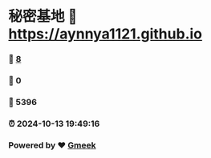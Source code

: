 # 秘密基地 :link: https://aynnya1121.github.io 
### :page_facing_up: [8](https://aynnya1121.github.io/tag.html) 
### :speech_balloon: 0 
### :hibiscus: 5396 
### :alarm_clock: 2024-10-13 19:49:16 
### Powered by :heart: [Gmeek](https://github.com/Meekdai/Gmeek)
